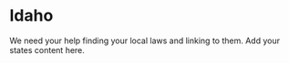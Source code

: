 # Idaho

We need your help finding your local laws and linking to them. Add your states content here.